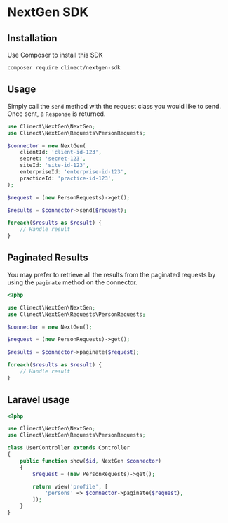 # NextGen SDK

## Installation

Use Composer to install this SDK

```
composer require clinect/nextgen-sdk
```

## Usage

Simply call the `send` method with the request class you would like to send. Once sent, a `Response` is returned.

```php
use Clinect\NextGen\NextGen;
use Clinect\NextGen\Requests\PersonRequests;

$connector = new NextGen(
    clientId: 'client-id-123',
    secret: 'secret-123',
    siteId: 'site-id-123',
    enterpriseId: 'enterprise-id-123',
    practiceId: 'practice-id-123',
);

$request = (new PersonRequests)->get();

$results = $connector->send($request);

foreach($results as $result) {
    // Handle result
}
```

## Paginated Results
You may prefer to retrieve all the results from the paginated requests by using the `paginate` method on the connector.

```php
<?php

use Clinect\NextGen\NextGen;
use Clinect\NextGen\Requests\PersonRequests;

$connector = new NextGen();

$request = (new PersonRequests)->get();

$results = $connector->paginate($request);

foreach($results as $result) {
    // Handle result
}
```

## Laravel usage

```php
<?php

use Clinect\NextGen\NextGen;
use Clinect\NextGen\Requests\PersonRequests;

class UserController extends Controller
{
    public function show($id, NextGen $connector)
    {
        $request = (new PersonRequests)->get();

        return view('profile', [
            'persons' => $connector->paginate($request),
        ]);
    }
}
```
